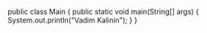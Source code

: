 public class Main {
    public static void main(String[] args) {
        System.out.println("Vadim Kalinin");
    }
}
